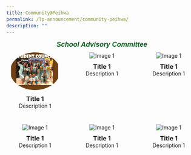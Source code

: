```yaml
---
title: Community@Peihwa
permalink: /lp-announcement/community-peihwa/
description: ""
---
```

<h5 style="font-weight: 700;margin: 0;color:#0B6623;font-size:18px;margin-top:15px; font-family:sans-serif;text-align:center;" class="header">School Advisory Committee</h5>

<div style="display: flex; flex-wrap: wrap; justify-content: space-between; max-width: 900px; margin: 0 auto;" class="image-container">
  <div style="width: 30%; margin-bottom: 20px; padding: 10px; box-sizing: border-box; text-align: center;" class="image-box">
    <img style="width: 100%; height: auto; margin-bottom: 10px;border-radius: 50%;" alt="Image 1" src="/images/AlbumStudCounsellor3.jpeg">
    <h3 style="margin: 0;">Title 1</h3>
    <p style="margin: 0;">Description 1</p>
  </div>
    <div style="width: 30%; margin-bottom: 20px; padding: 10px; box-sizing: border-box; text-align: center;" class="image-box">
    <img style="width: 100%; height: auto; margin-bottom: 10px;" alt="Image 1" src="image1.jpg">
    <h3 style="margin: 0;">Title 1</h3>
    <p style="margin: 0;">Description 1</p>
  </div>
    <div style="width: 30%; margin-bottom: 20px; padding: 10px; box-sizing: border-box; text-align: center;" class="image-box">
    <img style="width: 100%; height: auto; margin-bottom: 10px;" alt="Image 1" src="image1.jpg">
    <h3 style="margin: 0;">Title 1</h3>
    <p style="margin: 0;">Description 1</p>
  </div>
    <div style="width: 30%; margin-bottom: 20px; padding: 10px; box-sizing: border-box; text-align: center;" class="image-box">
    <img style="width: 100%; height: auto; margin-bottom: 10px;" alt="Image 1" src="image1.jpg">
    <h3 style="margin: 0;">Title 1</h3>
    <p style="margin: 0;">Description 1</p>
  </div>
    <div style="width: 30%; margin-bottom: 20px; padding: 10px; box-sizing: border-box; text-align: center;" class="image-box">
    <img style="width: 100%; height: auto; margin-bottom: 10px;" alt="Image 1" src="image1.jpg">
    <h3 style="margin: 0;">Title 1</h3>
    <p style="margin: 0;">Description 1</p>
  </div>
    <div style="width: 30%; margin-bottom: 20px; padding: 10px; box-sizing: border-box; text-align: center;" class="image-box">
    <img style="width: 100%; height: auto; margin-bottom: 10px;" alt="Image 1" src="image1.jpg">
    <h3 style="margin: 0;">Title 1</h3>
    <p style="margin: 0;">Description 1</p>
  </div>
</div>